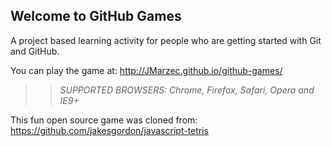 ## Welcome to GitHub Games

A project based learning activity for people who are getting started with Git and GitHub.

You can play the game at: http://JMarzec.github.io/github-games/

>> _*SUPPORTED BROWSERS*: Chrome, Firefox, Safari, Opera and IE9+_

This fun open source game was cloned from: https://github.com/jakesgordon/javascript-tetris
